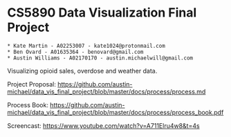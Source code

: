 # CS5890 Data Visualization Final Project
    * Kate Martin - A02253007 - kate1024@protonmail.com
    * Ben Ovard - A01635364 - benovard@gmail.com
    * Austin Williams - A02170170 - austin.michaelwill@gmail.com

Visualizing opioid sales, overdose and weather data.

Project Proposal: https://github.com/austin-michael/data_vis_final_project/blob/master/docs/process/process.md


Process Book: https://github.com/austin-michael/data_vis_final_project/blob/master/docs/process/process_book.pdf


Screencast: 
https://www.youtube.com/watch?v=A711Elru4w8&t=4s
